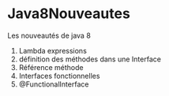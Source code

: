 # Java8Nouveautes
Les nouveautés de java 8

1. Lambda expressions 
2. définition des méthodes dans une Interface 
3. Référence méthode
4. Interfaces fonctionnelles 
5. @FunctionalInterface
